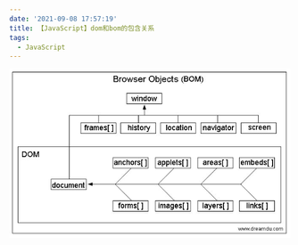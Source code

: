 ```yaml
---
date: '2021-09-08 17:57:19'
title: 【JavaScript】dom和bom的包含关系
tags:
  - JavaScript
---
```


![dom和bom的包含关系](/images/dom和bom的包含关系.jpg)
